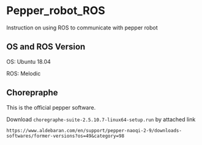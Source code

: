 # Pepper_robot_ROS
Instruction on using ROS to communicate with pepper robot
## OS and ROS Version
OS: Ubuntu 18.04

ROS: Melodic
## Chorepraphe
This is the official pepper software.

Download ```choregraphe-suite-2.5.10.7-linux64-setup.run``` by attached link

```
https://www.aldebaran.com/en/support/pepper-naoqi-2-9/downloads-softwares/former-versions?os=49&category=98
```
